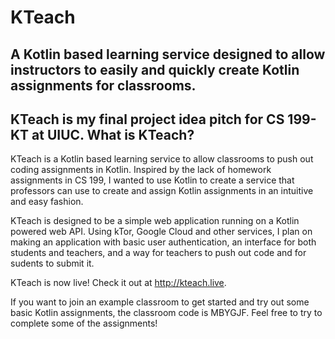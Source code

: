 # KTeach
A Kotlin based learning service designed to allow instructors to easily and quickly create Kotlin assignments for classrooms.
-
KTeach is my final project idea pitch for CS 199-KT at UIUC. 
What is KTeach?
-
KTeach is a Kotlin based learning service to allow classrooms to push out coding assignments in Kotlin. Inspired by the lack of homework assignments in CS 199, I wanted to use Kotlin to create a service that professors can use to create and assign Kotlin assignments in an intuitive and easy fashion.

KTeach is designed to be a simple web application running on a Kotlin powered web API. Using kTor, Google Cloud and other services, I plan on making an application with basic user authentication, an interface for both students and teachers, and a way for teachers to push out code and for sudents to submit it.

KTeach is now live! Check it out at http://kteach.live.

If you want to join an example classroom to get started and try out some basic Kotlin assignments, the classroom code is MBYGJF. Feel free to try to complete some of the assignments!
